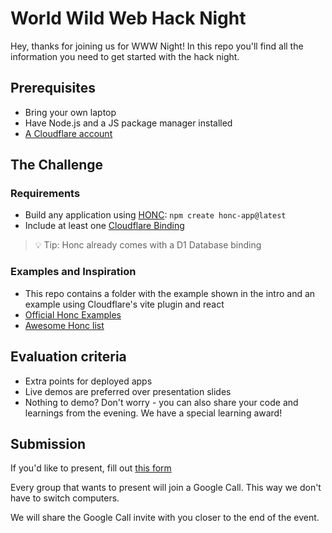 # World Wild Web Hack Night
Hey, 
thanks for joining us for WWW Night! In this repo you'll find all the information you need to get started with the hack night. 

## Prerequisites
* Bring your own laptop
* Have Node.js and a JS package manager installed
* [A Cloudflare account](https://dash.cloudflare.com/login/) 

## The Challenge
### Requirements
- Build any application using [HONC](https://honc.dev/): `npm create honc-app@latest`
- Include at least one [Cloudflare Binding](https://developers.cloudflare.com/workers/runtime-apis/bindings/)

> 💡 Tip: Honc already comes with a D1 Database binding

### Examples and Inspiration
- This repo contains a folder with the example shown in the intro and an example using Cloudflare's vite plugin and react
- [Official Honc Examples](https://github.com/fiberplane/create-honc-app/tree/main/examples)
- [Awesome Honc list](https://github.com/fiberplane/awesome-honc)


## Evaluation criteria
- Extra points for deployed apps
- Live demos are preferred over presentation slides
- Nothing to demo? Don't worry - you can also share your code and learnings from the evening. We have a special learning award!

## Submission
If you'd like to present, fill out [this form](https://forms.gle/qKFmVuMTnJqqS5qeA)

Every group that wants to present will join a Google Call. This way we don't have to switch computers. 

We will share the Google Call invite with you closer to the end of the event. 
